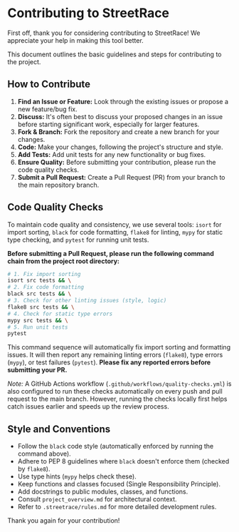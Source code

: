 # Contributing to StreetRace

First off, thank you for considering contributing to StreetRace! We appreciate your help in making this tool better.

This document outlines the basic guidelines and steps for contributing to the project.

## How to Contribute

1.  **Find an Issue or Feature:** Look through the existing issues or propose a new feature/bug fix.
2.  **Discuss:** It's often best to discuss your proposed changes in an issue before starting significant work, especially for larger features.
3.  **Fork & Branch:** Fork the repository and create a new branch for your changes.
4.  **Code:** Make your changes, following the project's structure and style.
5.  **Add Tests:** Add unit tests for any new functionality or bug fixes.
6.  **Ensure Quality:** Before submitting your contribution, please run the code quality checks.
7.  **Submit a Pull Request:** Create a Pull Request (PR) from your branch to the main repository branch.

## Code Quality Checks

To maintain code quality and consistency, we use several tools: `isort` for import sorting, `black` for code formatting, `flake8` for linting, `mypy` for static type checking, and `pytest` for running unit tests.

**Before submitting a Pull Request, please run the following command chain from the project root directory:**

```bash
# 1. Fix import sorting
isort src tests && \
# 2. Fix code formatting
black src tests && \
# 3. Check for other linting issues (style, logic)
flake8 src tests && \
# 4. Check for static type errors
mypy src tests && \
# 5. Run unit tests
pytest
```

This command sequence will automatically fix import sorting and formatting issues. It will then report any remaining linting errors (`flake8`), type errors (`mypy`), or test failures (`pytest`). **Please fix any reported errors before submitting your PR.**

*Note:* A GitHub Actions workflow (`.github/workflows/quality-checks.yml`) is also configured to run these checks automatically on every push and pull request to the main branch. However, running the checks locally first helps catch issues earlier and speeds up the review process.

## Style and Conventions

*   Follow the `black` code style (automatically enforced by running the command above).
*   Adhere to PEP 8 guidelines where `black` doesn't enforce them (checked by `flake8`).
*   Use type hints (`mypy` helps check these).
*   Keep functions and classes focused (Single Responsibility Principle).
*   Add docstrings to public modules, classes, and functions.
*   Consult `project_overview.md` for architectural context.
*   Refer to `.streetrace/rules.md` for more detailed development rules.

Thank you again for your contribution!
